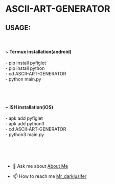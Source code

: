 # ASCII-ART-GENERATOR

<h2 color="red" >USAGE:</h2>
<br>     <h4> ~ Termux installation(android) </h4>
   - pip install pyfiglet <br>
   - pip install python <br>
   - cd ASCII-ART-GENERATOR <br>
   - python main.py <br> 
  <br>
  <br>
 <br>     <h4> ~ ISH installation(iOS) </h4>
   - apk add pyfiglet <br>
   - apk add python3 <br>
   - cd ASCII-ART-GENERATOR <br>
   - python3 main.py <br>
  <br>
  <br>
  <br>
  <br>
  
  
  
<p>

  - 💬 Ask me about <a href="https://t.me/about_DarkLusifer"> About Me </a>

  - 📫 How to reach me <a href="https://t.me/Mr_darklusifer"> Mr_darklusifer </a>


<p align="left">
</p>
